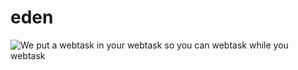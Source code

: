 # eden
![We put a webtask in your webtask so you can webtask while you webtask](https://i.imgflip.com/28ngag.jpg)
